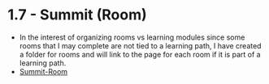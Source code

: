# 1.7 - Summit (Room)

- In the interest of organizing rooms vs learning modules since some rooms that I may complete are not tied to a learning path, I have created a folder for rooms and will link to the page for each room if it is part of a learning path.
- [Summit-Room](TryHackMe/1%20-%20SOC%20Level%201/Rooms/Summit-Room.md)